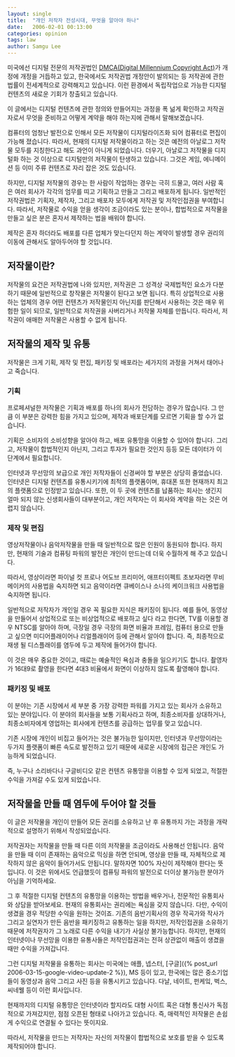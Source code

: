 ```yaml
---
layout: single
title:  "개인 저작자 전성시대, 무엇을 알아야 하나"
date:   2006-02-01 00:13:00
categories: opinion
tags: law
author: Samgu Lee
---
```

미국에선 디지털 전문의 저작권법인 [DMCA(Digital Millennium Copyright Act)](http://en.wikipedia.org/wiki/DMCA)가 개정에 개정을 거듭하고 있고, 한국에서도 저작권법 개정안이 발의되는 등 저작권에 관한 법률이 전세계적으로 강력해지고 있습니다. 이런 환경에서 독립작업으로 가능한 디지털 컨텐츠의 새로운 기회가 창출되고 있습니다.

이 글에서는 디지털 컨텐츠에 관한 정의와 만들어지는 과정을 폭 넒게 확인하고 저작권자로서 무엇을 준비하고 어떻게 계약을 해야 하는지에 관해서 말해보겠습니다.

컴퓨터의 엄청난 발전으로 인해서 모든 저작물이 디지털라이즈화 되어 컴퓨터로 편집이 가능해 졌습니다. 따라서, 현재의 디지털 저작물이라고 하는 것은 예전의 아날로그 저작물 모두를 지칭한다고 해도 과언이 아니게 되었습니다. 더우기, 아날로그 저작물을 디지털화 하는 것 이상으로 디지털만의 저작물이 탄생하고 있습니다. 그것은 게임, 에니메이션 등 이미 주류 컨텐츠로 자리 잡은 것도 있습니다.

하지만, 디지털 저작물의 경우는 한 사람이 작업하는 경우는 극히 드물고, 여러 사람 혹은 여러 회사가 각각의 엄무를 띠고 기획하고 만들고 그리고 배포하게 됩니다. 일반적인 저작권법은 기획자, 제작자, 그리고 배포자 모두에게 저작권 및 저작인접권을 부여합니다. 따라서, 저작물로 수익을 얻을 생각이 조금이라도 있는 분이나, 합법적으로 저작물을 만들고 싶은 분은 혼자서 제작하는 법을 배워야 합니다.

제작은 혼자 하더라도 배포를 다른 업체가 맞는다던지 하는 계약이 발생할 경우 권리의 이동에 관해서도 알아두어야 할 것입니다.

## 저작물이란?

저작물의 요건은 저작권법에 나와 있지만, 저작권은 그 성격상 국제법적인 요소가 다분하기 때문에 일반적으로 창작물은 저작물이 된다고 보면 됩니다. 특히 상업적으로 사용하는 업체의 경우 어떤 컨텐츠가 저작물인지 아닌지를 판단해서 사용하는 것은 매우 위험한 일이 되므로, 일반적으로 저작권을 사버리거나 저작물 자체를 만듭니다. 따라서, 저작권이 애매한 저작물은 사용할 수 없게 됩니다.

## 저작물의 제작 및 유통

저작물은 크게 기획, 제작 및 편집, 패키징 및 배포라는 세가지의 과정을 거쳐서 태어나고 죽습니다.

### 기획

프로페셔널한 저작물은 기획과 배포를 하나의 회사가 전담하는 경우가 많습니다. 그 만큼 이 부분은 강력한 힘을 가지고 있으며, 제작과 배포단계를 모르면 기획을 할 수가 없습니다.

기획은 소비자의 소비성향을 알아야 하고, 배포 유통망을 이용할 수 있어야 합니다. 그리고, 저작물이 합법적인지 아닌지, 그리고 투자가 필요한 것인지 등등 모든 데이터가 이 단계에서 필요합니다.

인터넷과 무선망의 보급으로 개인 저작자들이 신경써야 할 부분은 상당히 줄었습니다. 인터넷은 디지털 컨텐츠를 유통시키기에 최적의 플랫폼이며, 휴대폰 또한 현재까지 최고의 플랫폼으로 인정받고 있습니다. 또한, 이 두 곳에 컨텐츠를 납품하는 회사는 생긴지 얼마 되지 않는 신생회사들이 대부분이고, 개인 저작자는 이 회사와 계약을 하는 것은 어렵지 않습니다.

### 제작 및 편집

영상저작물이나 음악저작물을 만들 때 일반적으로 많은 인원이 동원되야 합니다. 하지만, 현재의 기술과 컴퓨팅 파워의 발전은 개인이 만드는데 더욱 수월하게 해 주고 있습니다.

따라서, 영상이라면 파이널 컷 프로나 어도브 프리미어, 애프터이펙트 초보자라면 무비메이커의 사용법을 숙지하면 되고 음악이라면 큐베이스나 소나의 케이크워크 사용법을 숙지하면 됩니다.

일반적으로 저작자가 개인일 경우 꼭 필요한 지식은 패키징이 됩니다. 예를 들어, 동영상을 만들어서 상업적으로 또는 비상업적으로 배포하고 싶다 라고 한다면, TV를 이용할 경우 NTSC를 알아야 하며, 극장일 경우 극장의 화면 비율과 프레임, 컴퓨터 용으로 만들고 싶으면 미디어플래이어나 리얼플래이어 등에 관해서 알아야 합니다. 즉, 최종적으로 재생 될 디스플래이를 염두에 두고 제작에 들어가야 합니다.

이 것은 매우 중요한 것이고, 때로는 예술적인 욕심과 충돌을 일으키기도 합니다. 촬영자가 16대9로 촬영을 한다면 4대3 비율에서 화면이 이상하지 않도록 촬영해야 합니다.

### 패키징 및 배포

이 분야는 기존 시장에서 세 부분 중 가장 강력한 파워를 가지고 있는 회사가 소유하고 있는 분야입니다. 이 분야의 회사들을 보통 기획사라고 하며, 최종소비자를 상대하거나, 최종소비자에게 영업하는 회사에게 컨텐츠를 공급하는 업무를 맞고 있습니다.

기존 시장에 개인이 비집고 들어가는 것은 불가능한 일이지만, 인터넷과 무선망이라는 두가지 플랫폼이 빠른 속도로 발전하고 있기 때문에 새로운 시장에의 접근은 개인도 가능하게 되었습니다.

즉, 누구나 소리바다나 구글비디오 같은 컨텐츠 유통망을 이용할 수 있게 되었고, 적절한 수익을 가져갈 수도 있게 되었습니다.

## 저작물을 만들 때 염두에 두어야 할 것들

이 글은 저작물을 개인이 만들어 모든 권리를 소유하고 난 후 유통까지 가는 과정을 개략적으로 설명하기 위해서 작성되었습니다.

저작권자는 저작물을 만들 때 다른 이의 저작물을 조금이라도 사용해선 안됩니다. 음악을 만들 때 이미 존재하는 음악으로 믹싱을 하면 안되며, 영상을 만들 때, 자체적으로 제작하지 않은 음악이 들어가서도 안됩니다. 말하자면 100% 자신이 제작해야 한다는 뜻입니다. 이 것은 위에서도 언급했듯이 컴퓨팅 파워의 발전으로 더이상 불가능한 분야가 아님을 기억하세요.

그 후 적절한 디지털 컨텐츠의 유통망을 이용하는 방법을 배우거나, 전문적인 유통회사와 상담을 받아보세요. 현재의 유통회사는 권리에는 욕심을 갖지 않습니다. 다만, 수익이 생겼을 경우 적당한 수익을 원하는 것이죠. 기존의 음반기획사의 경우 작곡가와 작사가 그리고 실연자가 만든 음반을 패키징하고 유통하는 일을 하지만, 저작인접권을 소유하기 때문에 저작권자가 그 노래로 다른 수익을 내기가 사실상 불가능합니다. 하지만, 현재의 인터넷이나 무선망을 이용한 유통사들은 저작인접권과는 전혀 상관없이 매출이 생겼을때만 수익을 가져갑니다.

그런 디지털 저작물을 유통하는 회사는 미국에는 애플, 넵스터, [구글]({% post_url 2006-03-15-google-video-update-2 %}), MS 등이 있고, 한국에는 많은 중소기업들이 동영상과 음악 그리고 사진 등을 유통시키고 있습니다. 다날, 네이트, 펀케잌, 벅스, 씨네웰 등이 이런 회사입니다.

현재까지의 디지털 유통망은 인터넷이라 할지라도 대형 사이트 혹은 대형 통신사가 독점적으로 가져갔지만, 점점 오픈된 형태로 나아가고 있습니다. 즉, 매력적인 저작물은 손쉽게 수익으로 연결될 수 있다는 뜻이지요.

따라서, 저작물을 만드는 저작자는 자신의 저작물이 합법적으로 보호를 받을 수 있도록 제작되어야 합니다.
